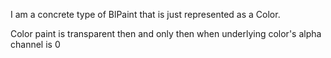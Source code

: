 I am a concrete type of BlPaint that is just represented as a Color.

Color paint is transparent then and only then when underlying color's alpha channel is 0